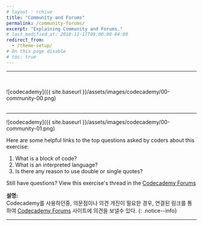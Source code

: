 ```yaml
---
# layout : rchive
title: "Community and Forums"
permalink: /community-forums/
excerpt: "Explaining Community and Forums."
# last_modified_at: 2018-11-17T09:00:00-04:00
redirect_from:
  - /theme-setup/
# On this page disable
# toc: true
---
```

    
    
    
<hr/>
<br>

![codecademy]({{ site.baseurl }}/assets/images/codecademy/00-community-00.png)    
<br>
<hr/>

![codecademy]({{ site.baseurl }}/assets/images/codecademy/00-community-01.png)    

Here are some helpful links to the top questions asked by coders about this exercise:

1. What is a block of code?
2. What is an interpreted language?
3. Is there any reason to use double or single quotes?

Still have questions? View this exercise's thread in the [Codecademy Forums](https://discuss.codecademy.com)

**설명:**     
Codecademy를 사용하던중, 의문점이나 의견 개진이 필요한 경우, 연결된 링크를 통하여 [Codecademy Forums](https://discuss.codecademy.com) 사이트에 의견을 보낼수 있다. 
{: .notice--info}


<hr/>    
<br>    